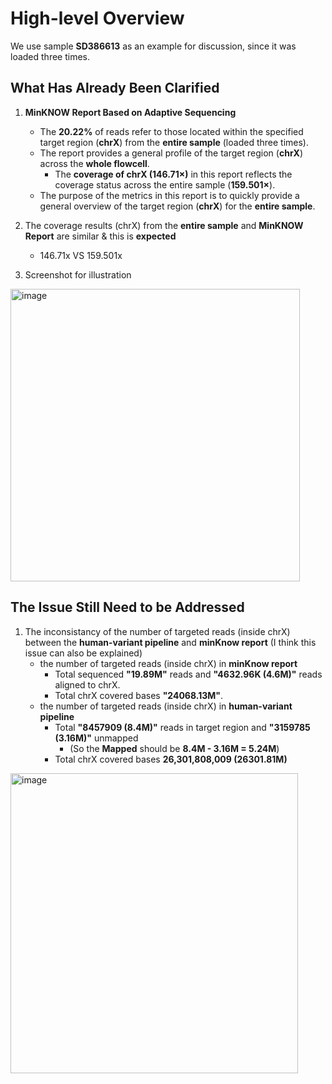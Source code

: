 # High-level Overview

We use sample **SD386613** as an example for discussion, since it was loaded three times.

## What Has Already Been Clarified

1. **MinKNOW Report Based on Adaptive Sequencing**
   - The **20.22%** of reads refer to those located within the specified target region (**chrX**) from the **entire sample** (loaded three times).
   - The report provides a general profile of the target region (**chrX**) across the **whole flowcell**.
     - The **coverage of chrX (146.71×)** in this report reflects the coverage status across the entire sample (**159.501×**).
   - The purpose of the metrics in this report is to quickly provide a general overview of the target region (**chrX**) for the **entire sample**.

2. The coverage results (chrX) from the **entire sample** and **MinKNOW Report** are similar & this is **expected**
   - 146.71x VS 159.501x


3. Screenshot for illustration
<img width="463" height="468" alt="image" src="https://github.com/user-attachments/assets/e1e89167-3b1d-4f98-8628-65e4dba07f2c" />


## The Issue Still Need to be Addressed
1. The inconsistancy of the number of targeted reads (inside chrX) between the **human-variant pipeline** and **minKnow report** (I think this issue can also be explained)
   * the number of targeted reads (inside chrX)  in **minKnow report**
      * Total sequenced **"19.89M"** reads and **"4632.96K (4.6M)"** reads aligned to chrX.
      * Total chrX covered bases **"24068.13M"**.
   * the number of targeted reads (inside chrX) in **human-variant pipeline**
      * Total **"8457909 (8.4M)"** reads in target region and **"3159785 (3.16M)"** unmapped
         * (So the **Mapped** should be **8.4M - 3.16M = 5.24M**)
      * Total chrX covered bases **26,301,808,009 (26301.81M)**
<img width="460" height="480" alt="image" src="https://github.com/user-attachments/assets/836206f3-f6a3-475f-a30f-8a856cd8663d" />

